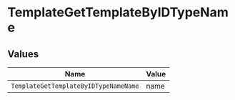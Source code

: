 # TemplateGetTemplateByIDTypeName


## Values

| Name                                  | Value                                 |
| ------------------------------------- | ------------------------------------- |
| `TemplateGetTemplateByIDTypeNameName` | name                                  |